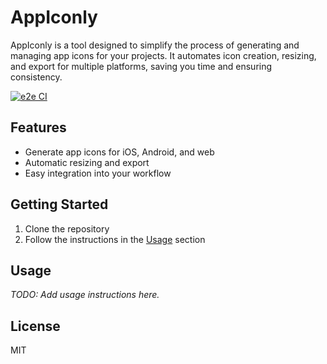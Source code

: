 # AppIconly

AppIconly is a tool designed to simplify the process of generating and managing app icons for your projects. It automates icon creation, resizing, and export for multiple platforms, saving you time and ensuring consistency.

[![e2e CI](https://github.com/cmdsreedev/appiconly-webapp/actions/workflows/node.js.yml/badge.svg?branch=main&event=push)](https://github.com/cmdsreedev/appiconly-webapp/actions/workflows/node.js.yml)

## Features

- Generate app icons for iOS, Android, and web
- Automatic resizing and export
- Easy integration into your workflow

## Getting Started

1. Clone the repository
2. Follow the instructions in the [Usage](#usage) section

## Usage

_TODO: Add usage instructions here._

## License

MIT
